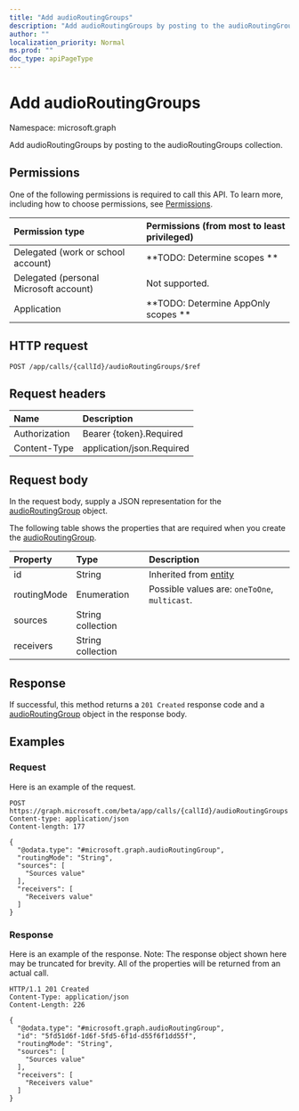 ```yaml
---
title: "Add audioRoutingGroups"
description: "Add audioRoutingGroups by posting to the audioRoutingGroups collection."
author: ""
localization_priority: Normal
ms.prod: ""
doc_type: apiPageType
---
```


# Add audioRoutingGroups

Namespace: microsoft.graph

Add audioRoutingGroups by posting to the audioRoutingGroups collection.

## Permissions
One of the following permissions is required to call this API. To learn more, including how to choose permissions, see [Permissions](/concepts/permissions-reference.md).

|Permission type|Permissions (from most to least privileged)|
|:---|:---|
|Delegated (work or school account)|**TODO: Determine scopes **|
|Delegated (personal Microsoft account)|Not supported.|
|Application|**TODO: Determine AppOnly scopes **|

## HTTP request
<!-- {
  "blockType": "ignored"
}
-->
``` http
POST /app/calls/{callId}/audioRoutingGroups/$ref
```

## Request headers
|Name|Description|
|:---|:---|
|Authorization|Bearer {token}.Required|
|Content-Type|application/json.Required|

## Request body
In the request body, supply a JSON representation for the [audioRoutingGroup](../resources/audioroutinggroup.md) object.

The following table shows the properties that are required when you create the [audioRoutingGroup](../resources/audioroutinggroup.md).

|Property|Type|Description|
|:---|:---|:---|
|id|String| Inherited from [entity](../resources/entity.md)|
|routingMode|Enumeration| Possible values are: `oneToOne`, `multicast`.|
|sources|String collection||
|receivers|String collection||



## Response
If successful, this method returns a `201 Created` response code and a [audioRoutingGroup](../resources/audioroutinggroup.md) object in the response body.

## Examples

### Request
Here is an example of the request.
<!-- {
  "blockType": "request",
  "name": "create_audioroutinggroup_from_"
}
-->
``` http
POST https://graph.microsoft.com/beta/app/calls/{callId}/audioRoutingGroups
Content-type: application/json
Content-length: 177

{
  "@odata.type": "#microsoft.graph.audioRoutingGroup",
  "routingMode": "String",
  "sources": [
    "Sources value"
  ],
  "receivers": [
    "Receivers value"
  ]
}
```

### Response
Here is an example of the response. Note: The response object shown here may be truncated for brevity. All of the properties will be returned from an actual call.
<!-- {
  "blockType": "response",
  "truncated": true,
  "@odata.type": "microsoft.graph.audioroutinggroup"
}
-->
``` http
HTTP/1.1 201 Created
Content-Type: application/json
Content-Length: 226

{
  "@odata.type": "#microsoft.graph.audioRoutingGroup",
  "id": "5fd51d6f-1d6f-5fd5-6f1d-d55f6f1dd55f",
  "routingMode": "String",
  "sources": [
    "Sources value"
  ],
  "receivers": [
    "Receivers value"
  ]
}
```

